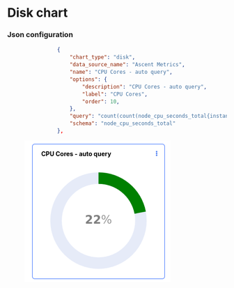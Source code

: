 # Disk chart



### Json configuration&#x20;

```json
                {
                    "chart_type": "disk",
                    "data_source_name": "Ascent Metrics",
                    "name": "CPU Cores - auto query",
                    "options": {
                        "description": "CPU Cores - auto query",
                        "label": "CPU Cores",
                        "order": 10,
                    },
                    "query": "count(count(node_cpu_seconds_total{instance=~'.*'}) by (cpu))&duration=1h&step=5m",
                    "schema": "node_cpu_seconds_total"
                },
```



<figure><img src="../../../../.gitbook/assets/image (269).png" alt=""><figcaption></figcaption></figure>
